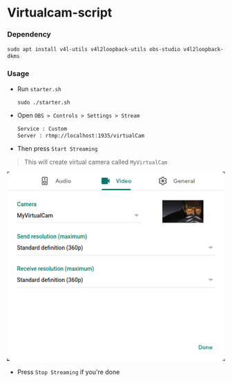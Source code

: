 # Virtualcam-script
### Dependency
```
sudo apt install v4l-utils v4l2loopback-utils obs-studio v4l2loopback-dkms
```

### Usage
* Run `starter.sh`
    ```
    sudo ./starter.sh
    ```
* Open `OBS > Controls > Settings > Stream`
    ```
    Service : Custom
    Server : rtmp://localhost:1935/virtualCam
    ```
* Then press `Start Streaming`

> This will create virtual camera called `MyVirtualCam`

![Google Meet](https://raw.githubusercontent.com/catzy007/Virtualcam-script/master/img.png "Img1")

* Press `Stop Streaming` if you're done
